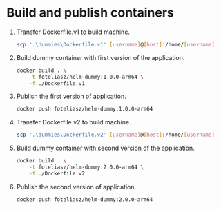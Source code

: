 # Build and publish containers

1. Transfer Dockerfile.v1 to build machine.

    ```bash
    scp '.\dummies\Dockerfile.v1' [username]@[host]:/home/[username]
    ```

2. Build dummy container with first version of the application.

    ```bash
    docker build . \
        -t foteliasz/helm-dummy:1.0.0-arm64 \
        -f ./Dockerfile.v1
    ```

3. Publish the first version of application.

    ```bash
    docker push foteliasz/helm-dummy:1.0.0-arm64
    ```

4. Transfer Dockerfile.v2 to build machine.

    ```bash
    scp '.\dummies\Dockerfile.v2' [username]@[host]:/home/[username]
    ```

5. Build dummy container with second version of the application.

    ```bash
    docker build . \
        -t foteliasz/helm-dummy:2.0.0-arm64 \
        -f ./Dockerfile.v2
    ```

6. Publish the second version of application.

    ```bash
    docker push foteliasz/helm-dummy:2.0.0-arm64
    ```
